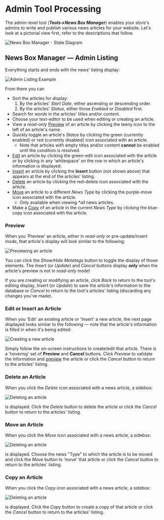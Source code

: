 # Admin Tool Processing

The admin-level tool (_**Tools->News Box Manager**_) enables your store's admins to write and publish various news articles for your website. Let's look at a pictorial view first, refer to the descriptions that follow.

![News Box Manager - State Diagram](../images/nbm_state_diagram.jpg)

## News Box Manager &mdash; Admin Listing

Everything starts and ends with the news' listing display:

![Admin Listing Example](../images/nbm_admin_listing.jpg)

From there you can
- Sort the articles for display:
	1. By the articles' _Start Date_, either ascending or descending order.
	2. By the articles' _Status_, either those _Enabled_ or _Disabled_ first.
- Search for _words_ in the articles' titles and/or content.
- Choose your text-editor to be used when editing or creating an article.
- View a _read-only_ [Preview](#preview) of an article by clicking the teeny icon to the left of an article's name.
- Quickly toggle an article's _Status_ by clicking the green (currently enabled) or red (currently disabled) icon associated with an article.
	- Note that articles with empty titles and/or content **cannot** be enabled until the condition is resolved.
- [Edit](#edit-or-insert-an-article) an article by clicking the green-edit icon associated with the article or by clicking in any 'whitespace' on the row in which an article's information is displayed.
- [Insert](#edit-or-insert-an-article) an article by clicking the **Insert** button (not shown above) that appears at the end of the articles' listing.
- [Delete](#delete-an-article) an article by clicking the red-delete icon associated with the article.
- [Move](#move-an-article) an article to a different _News Type_ by clicking the purple-move icon associated with the article.
	- Only available when viewing **all* news articles.
- Make a [Copy](#copy-an-article) of an article in the current _News Type_ by clicking the blue-copy icon associated with the article. 

### Preview

When you 'Preview' an article, either in _read-only_ or pre-update/insert mode, that article's display will look similar to the following:

![Previewing an article](../images/nbm_admin_preview.jpg)

You can click the _Show/Hide Metatags_ button to toggle the display of those elements.  The _Insert_ (or _Update_) and _Cancel_ buttons display **only** when the article's preview is not in _read-only_ mode!

If you are creating or modifying an article, click _Back_ to return to the tool's editing display, _Insert_ (or _Update_) to save the article's information to the database or _Cancel_ to return to the tool's articles' listing (discarding any changes you've made).

### Edit or Insert an Article

When you 'Edit' an existing article or 'Insert' a new article, the next page displayed looks similar to the following &mdash; note that the article's information is filled in when it's being edited:

![Creating a new article](../images/nbm_admin_new_article.jpg)

Simply follow the on-screen instructions to create/edit that article.  There is a 'hovering' set of **Preview** and **Cancel** buttons.  Click _Preview_ to validate the information and [preview](#preview) the article or click the _Cancel_ button to return to the articles' listing. 

### Delete an Article

When you click the _Delete_ icon associated with a news article, a sidebox:

![Deleting an article](../images/nbm_admin_delete.jpg)

is displayed.  Click the _Delete_ button to delete the article or click the _Cancel_ button to return to the articles' listing.

### Move an Article

When you click the _Move_ icon associated with a news article, a sidebox:

![Deleting an article](../images/nbm_admin_move.jpg)

is displayed.  Choose the news "Type" to which the article is to be moved and click the _Move_ button to 'move' that article or click the _Cancel_ button to return to the articles' listing.

### Copy an Article
When you click the _Copy_ icon associated with a news article, a sidebox:

![Deleting an article](../images/nbm_admin_copy.jpg)

is displayed.  Click the _Copy_ button to create a copy of that article or click the _Cancel_ button to return to the articles' listing.
